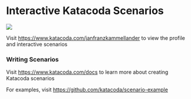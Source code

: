 # Interactive Katacoda Scenarios

[![](http://shields.katacoda.com/katacoda/janfranzkammellander/count.svg)](https://www.katacoda.com/janfranzkammellander "Get your profile on Katacoda.com")

Visit https://www.katacoda.com/janfranzkammellander to view the profile and interactive scenarios

### Writing Scenarios
Visit https://www.katacoda.com/docs to learn more about creating Katacoda scenarios

For examples, visit https://github.com/katacoda/scenario-example
